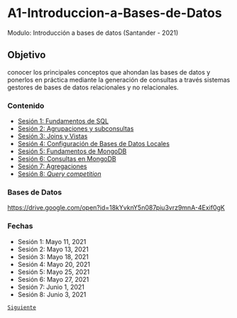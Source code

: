 # A1-Introduccion-a-Bases-de-Datos

Modulo: Introducción a bases de datos (Santander - 2021)

## Objetivo
conocer los principales conceptos que ahondan las bases de datos y ponerlos en práctica mediante la generación de consultas a través sistemas gestores de bases de datos relacionales y no relacionales.

### Contenido
 - [Sesión 1: Fundamentos de SQL](Sesion-01/README.md)
 - [Sesión 2: Agrupaciones y subconsultas](Sesion-02/README.md)
 - [Sesión 3: Joins y Vistas](Sesion-03/README.md)
 - [Sesión 4: Configuración de Bases de Datos Locales](Sesion-04/README.md)
 - [Sesión 5: Fundamentos de MongoDB](Sesion-05/README.md)
 - [Sesión 6: Consultas en MongoDB](Sesion-06/README.md) 
 - [Sesión 7: Agregaciones](Sesion-07/README.md) 
 - [Sesión 8: *Query competition*](Sesion-08/README.md)  
 
### Bases de Datos  
https://drive.google.com/open?id=18kYvknY5n087piu3vrz9mnA-4Exif0gK

### Fechas
 - Sesión 1: Mayo 11, 2021
 - Sesión 2: Mayo 13, 2021
 - Sesión 3: Mayo 18, 2021
 - Sesión 4: Mayo 20, 2021
 - Sesión 5: Mayo 25, 2021
 - Sesión 6: Mayo 27, 2021
 - Sesión 7: Junio 1, 2021
 - Sesión 8: Junio 3, 2021
 
[`Siguiente`](Sesion-01/README.md)